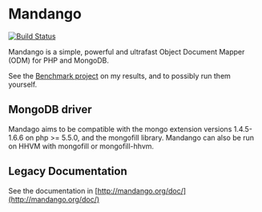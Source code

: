 # Mandango

[![Build Status](https://travis-ci.org/netom/mandango.png?branch=master)](https://travis-ci.org/netom/mandango)

Mandango is a simple, powerful and ultrafast Object Document Mapper (ODM) for PHP and MongoDB.

See the [Benchmark project](https://github.com/netom/php-odm-benchmark) on my results, and
to possibly run them yourself.

## MongoDB driver

Mandago aims to be compatible with the mongo extension versions 1.4.5-1.6.6 on php >= 5.5.0, and the
mongofill library. Mandango can also be run on HHVM with mongofill or mongofill-hhvm.

## Legacy Documentation

See the documentation in [http://mandango.org/doc/](http://mandango.org/doc/)
